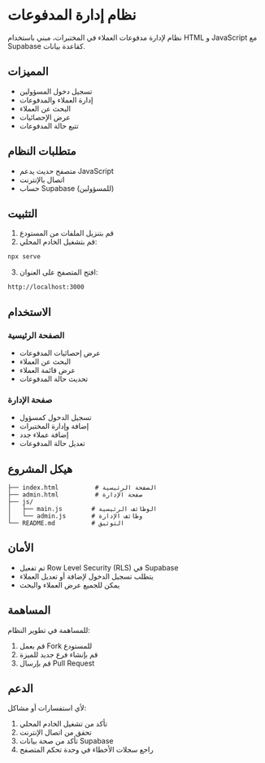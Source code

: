 # نظام إدارة المدفوعات

نظام لإدارة مدفوعات العملاء في المختبرات، مبني باستخدام HTML و JavaScript مع Supabase كقاعدة بيانات.

## المميزات

- تسجيل دخول المسؤولين
- إدارة العملاء والمدفوعات
- البحث عن العملاء
- عرض الإحصائيات
- تتبع حالة المدفوعات

## متطلبات النظام

- متصفح حديث يدعم JavaScript
- اتصال بالإنترنت
- حساب Supabase (للمسؤولين)

## التثبيت

1. قم بتنزيل الملفات من المستودع
2. قم بتشغيل الخادم المحلي:
```bash
npx serve
```
3. افتح المتصفح على العنوان:
```
http://localhost:3000
```

## الاستخدام

### الصفحة الرئيسية
- عرض إحصائيات المدفوعات
- البحث عن العملاء
- عرض قائمة العملاء
- تحديث حالة المدفوعات

### صفحة الإدارة
- تسجيل الدخول كمسؤول
- إضافة وإدارة المختبرات
- إضافة عملاء جدد
- تعديل حالة المدفوعات

## هيكل المشروع

```
├── index.html          # الصفحة الرئيسية
├── admin.html          # صفحة الإدارة
├── js/
│   ├── main.js        # الوظائف الرئيسية
│   └── admin.js       # وظائف الإدارة
└── README.md          # التوثيق
```

## الأمان

- تم تفعيل Row Level Security (RLS) في Supabase
- يتطلب تسجيل الدخول لإضافة أو تعديل العملاء
- يمكن للجميع عرض العملاء والبحث

## المساهمة

للمساهمة في تطوير النظام:
1. قم بعمل Fork للمستودع
2. قم بإنشاء فرع جديد للميزة
3. قم بإرسال Pull Request

## الدعم

لأي استفسارات أو مشاكل:
1. تأكد من تشغيل الخادم المحلي
2. تحقق من اتصال الإنترنت
3. تأكد من صحة بيانات Supabase
4. راجع سجلات الأخطاء في وحدة تحكم المتصفح
